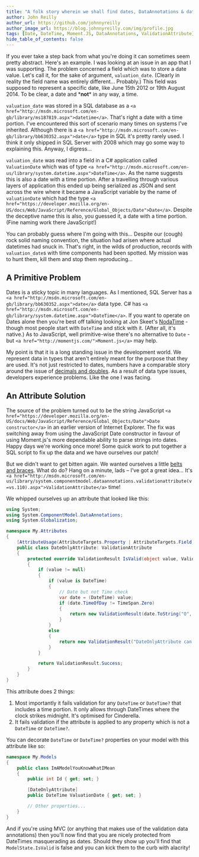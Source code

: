 ```yaml
---
title: "A folk story wherein we shall find dates, DataAnnotations & data impedance mismatch"
author: John Reilly
author_url: https://github.com/johnnyreilly
author_image_url: https://blog.johnnyreilly.com/img/profile.jpg
tags: [Date, DateTime, Moment.JS, DataAnnotations, ValidationAttribute]
hide_table_of_contents: false
---
```

If you ever take a step back from what you're doing it can sometimes seem pretty abstract. Here's an example. I was looking at an issue in an app that I was supporting. The problem concerned a field which was to store a date value. Let's call it, for the sake of argument, `valuation_date`. (Clearly in reality the field name was entirely different... Probably.) This field was supposed to represent a specific date, like June 15th 2012 or 19th August 2014. To be clear, a date and \***not**\* in any way, a time.

 `valuation_date` was stored in a SQL database as a `<a href="http://msdn.microsoft.com/en-gb/library/ms187819.aspx">datetime</a>`. That's right a date with a time portion. I've encountered this sort of scenario many times on systems I've inherited. Although there is a `<a href="http://msdn.microsoft.com/en-gb/library/bb630352.aspx">date</a>` type in SQL it's pretty rarely used. I think it only shipped in SQL Server with 2008 which may go some way to explaining this. Anyway, I digress...

`valuation_date` was read into a field in a C# application called `ValuationDate` which was of type `<a href="http://msdn.microsoft.com/en-us/library/system.datetime.aspx">DateTime</a>`. As the name suggests this is also a date with a time portion. After a travelling through various layers of application this ended up being serialized as JSON and sent across the wire where it became a JavaScript variable by the name of `valuationDate` which had the type `<a href="https://developer.mozilla.org/en-US/docs/Web/JavaScript/Reference/Global_Objects/Date">Date</a>`. Despite the deceptive name this is also, you guessed it, a date with a time portion. (Fine naming work there JavaScript!)

You can probably guess where I'm going with this... Despite our (cough) rock solid naming convention, the situation had arisen where actual datetimes had snuck in. That's right, in the wilds of production, records with `valuation_date`s with time components had been spotted. My mission was to hunt them, kill them and stop them reproducing...

## A Primitive Problem

Dates is a sticky topic in many languages. As I mentioned, SQL Server has a `<a href="http://msdn.microsoft.com/en-gb/library/bb630352.aspx">date</a>` data type. C# has `<a href="http://msdn.microsoft.com/en-gb/library/system.datetime.aspx">DateTime</a>`. If you want to operate on Dates alone then you're best off talking looking at Jon Skeet's [NodaTime](<http://nodatime.org/>) \- though most people start with `DateTime` and stick with it. (After all, it's native.) As to JavaScript, well primitive-wise there's no alternative to `Date` \- but `<a href="http://momentjs.com/">Moment.js</a>` may help.

My point is that it is a long standing issue in the development world. We represent data in types that aren't entirely meant for the purpose that they are used. It's not just restricted to dates, numbers have a comparable story around the issue of [decimals and doubles](<http://csharpindepth.com/Articles/General/Decimal.aspx>). As a result of data type issues, developers experience problems. Like the one I was facing.

## An Attribute Solution

The source of the problem turned out to be the string JavaScript `<a href="https://developer.mozilla.org/en-US/docs/Web/JavaScript/Reference/Global_Objects/Date">Date constructor</a>` in an earlier version of Internet Explorer. The fix was switching away from using the JavaScript Date constructor in favour of using Moment.js's more dependable ability to parse strings into dates. Happy days we're working once more! Some quick work to put together a SQL script to fix up the data and we have ourselves our patch!

But we didn't want to get bitten again. We wanted ourselves a little [belts and braces](<http://dictionary.cambridge.org/dictionary/british/belt-and-braces>). What do do? Hang on a minute, lads – I've got a great idea... It's `<a href="http://msdn.microsoft.com/en-us/library/system.componentmodel.dataannotations.validationattribute(v=vs.110).aspx">ValidationAttribute</a>` time!

We whipped ourselves up an attribute that looked like this:

```cs
using System;
using System.ComponentModel.DataAnnotations;
using System.Globalization;

namespace My.Attributes
{
    [AttributeUsage(AttributeTargets.Property | AttributeTargets.Field, Inherited = false, AllowMultiple = false)]
    public class DateOnlyAttribute: ValidationAttribute
    {
        protected override ValidationResult IsValid(object value, ValidationContext validationContext)
        {
            if (value != null)
            {
                if (value is DateTime)
                {
                    // Date but not Time check
                    var date = (DateTime) value;
                    if (date.TimeOfDay != TimeSpan.Zero)
                    {
                        return new ValidationResult(date.ToString("O", CultureInfo.InvariantCulture) + " is not a date - it is a date with a time", new[] { validationContext.MemberName });
                    }
                }
                else
                {
                    return new ValidationResult("DateOnlyAttribute can only be used on DateTime? and DateTime", new[] { validationContext.MemberName });
                }
            }

            return ValidationResult.Success;
        }
    }
}
```

This attribute does 2 things:

1. Most importantly it fails validation for any `DateTime` or `DateTime?` that includes a time portion. It only allows through DateTimes where the clock strikes midnight. It's optimised for Cinderella.
2. It fails validation if the attribute is applied to any property which is not a `DateTime` or `DateTime?`.



You can decorate `DateTime` or `DateTime?` properties on your model with this attribute like so:

```cs
namespace My.Models
{
    public class ImAModelYouKnowWhatIMean
    {
        public int Id { get; set; }

        [DateOnlyAttribute]
        public DateTime ValuationDate { get; set; }

        // Other properties...
    }
}
```

And if you're using MVC (or anything that makes use of the validation data annotations) then you'll now find that you are nicely protected from DateTimes masquerading as dates. Should they show up you'll find that `ModelState.IsValid` is false and you can kick them to the curb with alacrity!


